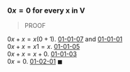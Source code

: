 ### $0x = 0$ for every x in V

> PROOF

$0x + x = x(0 + 1)$. [01-01-07](01-01-07.md) and [01-01-01](01-01-01.md) \
$0x + x = x1 = x$. [01-01-05](01-01-05.md) \
$0x + x = x + 0$. [01-01-03](01-01-03.md) \
$0x = 0$. [01-02-01](01-02-01.md) $\blacksquare$

